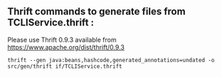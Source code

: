 Thrift commands to generate files from TCLIService.thrift :
--------------------
Please use Thrift 0.9.3 available from https://www.apache.org/dist/thrift/0.9.3

`thrift --gen java:beans,hashcode,generated_annotations=undated -o src/gen/thrift if/TCLIService.thrift`
